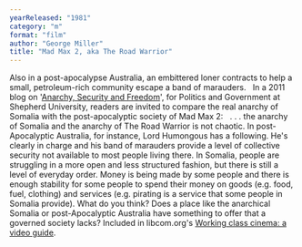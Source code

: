 ```yaml
---
yearReleased: "1981"
category: "m"
format: "film"
author: "George Miller"
title: "Mad Max 2, aka The Road Warrior"
---
```

Also in a post-apocalypse Australia, an embittered loner  contracts to help a small, petroleum-rich community escape a band of marauders.
 
In a 2011 blog on '<a href="http://introductiontopoliticsandgovernment.blogspot.co.uk/2011/01/anarchy-security-and-freedom.html">Anarchy,  Security and Freedom</a>', for Politics and Government at Shepherd University,  readers are invited to compare the real anarchy of Somalia with the  post-apocalyptic society of Mad Max 2:
 
. . . the anarchy of Somalia and the anarchy of The  Road Warrior is not chaotic. In post-Apocalyptic Australia, for instance,  Lord Humongous has a following. He's clearly in charge and his band of marauders  provide a level of collective security not available to most people living  there. In Somalia, people are struggling in a more open and less structured  fashion, but there is still a level of everyday order. Money is being made by  some people and there is enough stability for some people to spend their money  on goods (e.g. food, fuel, clothing) and services (e.g. pirating is a service  that some people in Somalia provide).   What do you think? Does a place like the anarchical Somalia or post-Apocalyptic  Australia have something to offer that a governed society lacks? 
Included in libcom.org's <a href="https://libcom.org/library/working-class-cinema-video-guide">Working class cinema: a video guide</a>.